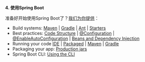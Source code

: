 **4. 使用Spring Boot**

准备好开始使用Spring Boot了？[我们为你提供]()：
* Build systems: [Maven]() | [Gradle]() | [Ant]() | [Starters]()
* Best practices: [Code Structure]() | [@Configuration]() | [@EnableAutoConfiguration]() | [Beans and Dependency Injection]()
* Running your code [IDE]() | [Packaged]() | [Maven]() | [Gradle]()
* Packaging your app: [Production jars]()
* Spring Boot CLI: [Using the CLI]()
